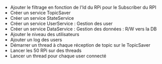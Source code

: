 


 - Ajouter le filtrage en fonction de l'Id du RPi pour le Subscriber du RPI
 - Créer un service TopicSaver
 - Créer un service StateService
 - Créer un service UserService : Gestion des user
 - Créer un service DataService : Gestion des données : R/W vers la DB
 - Ajouter le niveau des utilisateurs
 - Ajouter un log des users
 - Démarrer un thread à chaque réception de topic sur le TopicSaver
 - Lancer les 50 RPi sur des threads
 - Lancer un thread pour chaque user connecté
